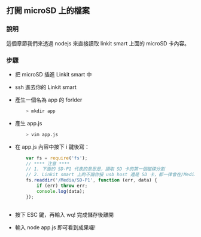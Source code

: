 ## 打開 microSD 上的檔案

### 說明

這個章節我們來透過 nodejs 來直接讀取 linkit smart 上面的 microSD 卡內容。

### 步驟

* 把 microSD 插進 Linkit smart 中
* ssh 進去你的 Linkit smart
* 產生一個名為 app 的 forlder
    ```sh
        > mkdir app
    ```
* 產生 app.js 
    ```sh
        > vim app.js
    ```
* 在 app.js 內容中按下 i 鍵後寫：
    ``` js
        var fs = require('fs');
        // **** 注意 ****
        // 1. 下面的 SD-P1 代表的意思是，讀取 SD 卡的第一個磁碟分割
        // 2. Linkit smart 上的不論你接 usb host 還是 SD 卡，都一律會在/Media 資料夾下找到
        fs.readdir('/Media/SD-P1', function (err, data) {
            if (err) throw err;
            console.log(data);
        });
        
    ```
    
* 按下 ESC 鍵，再輸入 wq! 完成儲存後離開
* 輸入 node app.js 即可看到成果囉! 


    

        

    
